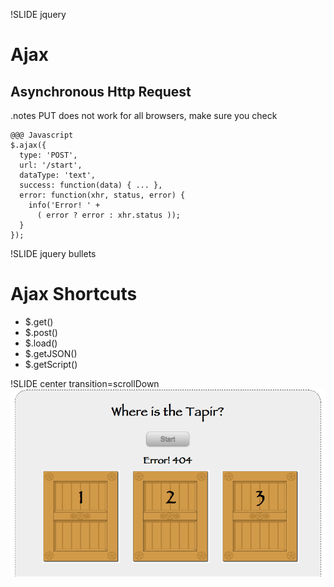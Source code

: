 !SLIDE jquery
# Ajax
## Asynchronous Http Request
.notes PUT does not work for all browsers, make sure you check

    @@@ Javascript
    $.ajax({
      type: 'POST',
      url: '/start',
      dataType: 'text',
      success: function(data) { ... },
      error: function(xhr, status, error) {
        info('Error! ' +
          ( error ? error : xhr.status ));
      }
    });

!SLIDE jquery bullets
# Ajax Shortcuts

* $.get()
* $.post()
* $.load()
* $.getJSON()
* $.getScript()

!SLIDE center transition=scrollDown
![404](start_button_404.png)